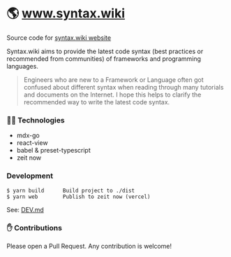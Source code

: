 
# 🌎 www.syntax.wiki

Source code for [syntax.wiki website](https://syntax.wiki)

Syntax.wiki aims to provide the latest code syntax (best practices or recommended from communities) of frameworks and programming languages.

> Engineers who are new to a Framework or Language often got confused about different syntax when reading through many tutorials and documents on the Internet. I hope this helps to clarify the recommended way to write the latest code syntax.

### 👨‍💻 Technologies

- mdx-go
- react-view
- babel & preset-typescript
- zeit now

### Development

```
$ yarn build      Build project to ./dist
$ yarn web        Publish to zeit now (vercel)
```

See: [DEV.md](DEV.md)

### ✋ Contributions

Please open a Pull Request. Any contribution is welcome!
